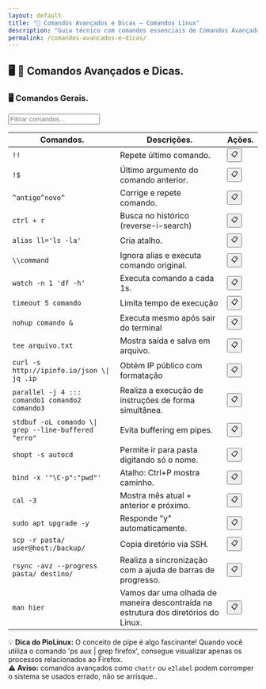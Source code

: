 ```yaml
---
layout: default
title: "🚀 Comandos Avançados e Dicas — Comandos Linux"
description: "Guia técnico com comandos essenciais de Comandos Avançados e Dicas. Copie, cole e use direto no terminal. Organizado por comandos avançados e dicas."
permalink: /comandos-avancados-e-dicas/
---
```



<section>


<h2>🖥 🚀 Comandos Avançados e Dicas.</h2>

<h3>🖥 Comandos Gerais.</h3>


<input type="text" oninput="filtrarLinhas(this.value)" placeholder="Filtrar comandos...">
<script>
function filtrarLinhas(termo) {
  const linhas = document.querySelectorAll('tbody tr');
  linhas.forEach(linha => {
    linha.style.display = linha.textContent.toLowerCase().includes(termo.toLowerCase()) ? '' : 'none';
  });
}
</script>


<div class="table-container">
<table class="evergreen-table">
  <thead>
    <tr>
      <th>Comandos.</th>
      <th>Descrições.</th>
      <th>Ações.</th>
    </tr>
  </thead>
  <tbody>
    <tr>
      <td data-label="Comando"><code>!!</code></td>
      <td data-label="Descrição">Repete último comando.</td>
      <td data-label="Ação"><button class="copy-btn" data-command="!!">📋</button></td>
    </tr>
    <tr>
      <td data-label="Comando"><code>!$</code></td>
      <td data-label="Descrição">Último argumento do comando anterior.</td>
      <td data-label="Ação"><button class="copy-btn" data-command="!$">📋</button></td>
    </tr>
    <tr>
      <td data-label="Comando"><code>^antigo^novo^</code></td>
      <td data-label="Descrição">Corrige e repete comando.</td>
      <td data-label="Ação"><button class="copy-btn" data-command="^antigo^novo^">📋</button></td>
    </tr>
    <tr>
      <td data-label="Comando"><code>ctrl + r</code></td>
      <td data-label="Descrição">Busca no histórico (reverse-i-search)</td>
      <td data-label="Ação"><button class="copy-btn" data-command="ctrl + r">📋</button></td>
    </tr>
    <tr>
      <td data-label="Comando"><code>alias ll='ls -la'</code></td>
      <td data-label="Descrição">Cria atalho.</td>
      <td data-label="Ação"><button class="copy-btn" data-command="alias ll=&#39;ls -la&#39;">📋</button></td>
    </tr>
    <tr>
      <td data-label="Comando"><code>\\command</code></td>
      <td data-label="Descrição">Ignora alias e executa comando original.</td>
      <td data-label="Ação"><button class="copy-btn" data-command="\\command">📋</button></td>
    </tr>
    <tr>
      <td data-label="Comando"><code>watch -n 1 'df -h'</code></td>
      <td data-label="Descrição">Executa comando a cada 1s.</td>
      <td data-label="Ação"><button class="copy-btn" data-command="watch -n 1 &#39;df -h&#39;">📋</button></td>
    </tr>
    <tr>
      <td data-label="Comando"><code>timeout 5 comando</code></td>
      <td data-label="Descrição">Limita tempo de execução</td>
      <td data-label="Ação"><button class="copy-btn" data-command="timeout 5 comando">📋</button></td>
    </tr>
    <tr>
      <td data-label="Comando"><code>nohup comando &</code></td>
      <td data-label="Descrição">Executa mesmo após sair do terminal</td>
      <td data-label="Ação"><button class="copy-btn" data-command="nohup comando &">📋</button></td>
    </tr>
    <tr>
      <td data-label="Comando"><code>tee arquivo.txt</code></td>
      <td data-label="Descrição">Mostra saída e salva em arquivo.</td>
      <td data-label="Ação"><button class="copy-btn" data-command="tee arquivo.txt">📋</button></td>
    </tr>
    <tr>
      <td data-label="Comando"><code>curl -s http://ipinfo.io/json \| jq .ip</code></td>
      <td data-label="Descrição">Obtém IP público com formatação</td>
      <td data-label="Ação"><button class="copy-btn" data-command="curl -s http://ipinfo.io/json \| jq .ip">📋</button></td>
    </tr>
    <tr>
      <td data-label="Comando"><code>parallel -j 4 ::: comando1 comando2 comando3</code></td>
      <td data-label="Descrição">Realiza a execução de instruções de forma simultânea.</td>
      <td data-label="Ação"><button class="copy-btn" data-command="parallel -j 4 ::: comando1 comando2 comando3">📋</button></td>
    </tr>
    <tr>
      <td data-label="Comando"><code>stdbuf -oL comando \| grep --line-buffered "erro"</code></td>
      <td data-label="Descrição">Evita buffering em pipes.</td>
      <td data-label="Ação"><button class="copy-btn" data-command="stdbuf -oL comando \| grep --line-buffered &quot;erro&quot;">📋</button></td>
    </tr>
    <tr>
      <td data-label="Comando"><code>shopt -s autocd</code></td>
      <td data-label="Descrição">Permite ir para pasta digitando só o nome.</td>
      <td data-label="Ação"><button class="copy-btn" data-command="shopt -s autocd">📋</button></td>
    </tr>
    <tr>
      <td data-label="Comando"><code>bind -x '"\C-p":"pwd"'</code></td>
      <td data-label="Descrição">Atalho: Ctrl+P mostra caminho.</td>
      <td data-label="Ação"><button class="copy-btn" data-command="bind -x &#39;&quot;\C-p&quot;: pwd&#39;">📋</button></td>
    </tr>
    <tr>
      <td data-label="Comando"><code>cal -3</code></td>
      <td data-label="Descrição">Mostra mês atual + anterior e próximo.</td>
      <td data-label="Ação"><button class="copy-btn" data-command="cal -3">📋</button></td>
    </tr>
    <tr>
      <td data-label="Comando"><code>sudo apt upgrade -y</code></td>
      <td data-label="Descrição">Responde "y" automaticamente.</td>
      <td data-label="Ação"><button class="copy-btn" data-command="sudo apt upgrade -y">📋</button></td>
    </tr>
    <tr>
      <td data-label="Comando"><code>scp -r pasta/ user@host:/backup/</code></td>
      <td data-label="Descrição">Copia diretório via SSH.</td>
      <td data-label="Ação"><button class="copy-btn" data-command="scp -r pasta/ user@host:/backup/">📋</button></td>
    </tr>
    <tr>
      <td data-label="Comando"><code>rsync -avz --progress pasta/ destino/</code></td>
      <td data-label="Descrição">Realiza a sincronização com a ajuda de barras de progresso.</td>
      <td data-label="Ação"><button class="copy-btn" data-command="rsync -avz --progress pasta/ destino/">📋</button></td>
    </tr>
    <tr>
      <td data-label="Comando"><code>man hier</code></td>
      <td data-label="Descrição">Vamos dar uma olhada de maneira descontraída na estrutura dos diretórios do Linux.</td>
      <td data-label="Ação"><button class="copy-btn" data-command="man hier">📋</button></td>
    </tr>
  </tbody>
</table>
</div>

 
<div class="dica-final">
  💡 <strong>Dica do PioLinux:</strong> O conceito de pipe é algo fascinante! Quando você utiliza o comando 'ps aux | grep firefox', consegue visualizar apenas os processos relacionados ao Firefox. 
</div>
<div class="aviso-final">
  ⚠️ <strong>Aviso:</strong> comandos avançados como <code>chattr</code> ou <code>e2label</code> podem corromper o sistema se usados errado, não se arrisque..
</div>








</section>

